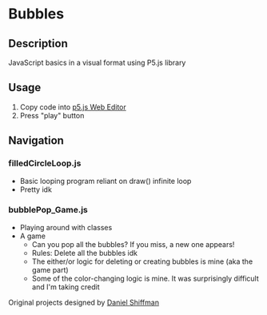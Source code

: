 # Bubbles

## Description

JavaScript basics in a visual format using P5.js library

## Usage

1. Copy code into [p5.js Web Editor](https://editor.p5js.org/)
2. Press "play" button

## Navigation

### filledCircleLoop.js
- Basic looping program reliant on draw() infinite loop
- Pretty idk

### bubblePop_Game.js
- Playing around with classes
- A game
	- Can you pop all the bubbles? If you miss, a new one appears!
	- Rules: Delete all the bubbles idk
	- The either/or logic for deleting or creating bubbles is mine (aka the game part)
	- Some of the color-changing logic is mine. It was surprisingly difficult and I'm taking credit

Original projects designed by [Daniel Shiffman](https://github.com/CodingTrain)
